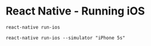 # React Native - Running iOS

`react-native run-ios`

`react-native run-ios --simulator "iPhone 5s"`
